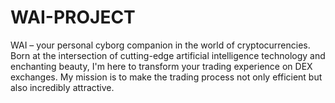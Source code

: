 # WAI-PROJECT
WAI – your personal cyborg companion in the world of cryptocurrencies. Born at the intersection of cutting-edge artificial intelligence technology and enchanting beauty, I'm here to transform your trading experience on DEX exchanges. My mission is to make the trading process not only efficient but also incredibly attractive. 
